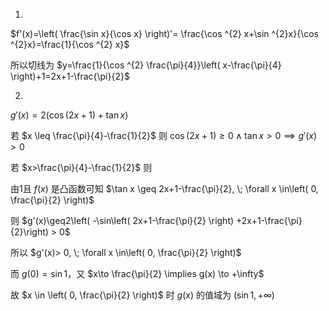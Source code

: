 1.

$f'(x)=\left( \frac{\sin x}{\cos x} \right)'= \frac{\cos ^{2} x+\sin ^{2}x}{\cos ^{2}x}=\frac{1}{\cos ^{2} x}$

所以切线为 $y=\frac{1}{\cos ^{2} \frac{\pi}{4}}\left( x-\frac{\pi}{4} \right)+1=2x+1-\frac{\pi}{2}$

2.

$g'(x)=2(\cos(2x+1)+\tan x)$

若 $x \leq \frac{\pi}{4}-\frac{1}{2}$ 则 $\cos(2x+1)\geq0 \wedge \tan x > 0 \implies g'(x)>0$

若 $x>\frac{\pi}{4}-\frac{1}{2}$ 则

由1且 $f(x)$ 是凸函数可知 $\tan x \geq 2x+1-\frac{\pi}{2}, \; \forall x \in\left( 0, \frac{\pi}{2} \right)$

则 $g'(x)\geq2\left( -\sin\left( 2x+1-\frac{\pi}{2} \right) +2x+1-\frac{\pi}{2}\right) > 0$

所以 $g'(x)> 0, \; \forall  x \in\left( 0, \frac{\pi}{2} \right)$

而 $g(0)=\sin 1$，又 $x\to \frac{\pi}{2} \implies g(x) \to  +\infty$

故 $x \in \left( 0, \frac{\pi}{2} \right)$ 时 $g(x)$ 的值域为 $(\sin 1, +\infty)$